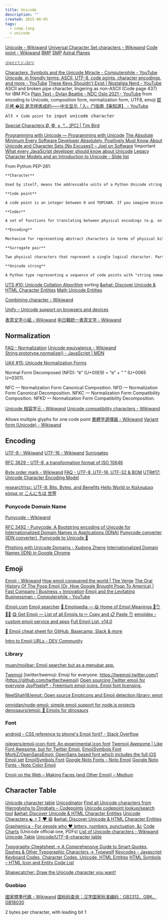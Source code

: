 ```yaml
---
title: Unicode
description: ""
created: 2015-06-05
tags:
  - comp.lang
  - unicode
---
```


[Unicode - Wikiwand](https://www.wikiwand.com/en/Unicode)
[Universal Character Set characters - Wikiwand](http://www.wikiwand.com/en/Universal_Character_Set_characters)
[Code point - Wikiwand](http://www.wikiwand.com/en/Code_point)
[BMP](<http://www.wikiwand.com/en/Plane_(Unicode)#/Basic_Multilingual_Plane>)
[SMP](<http://www.wikiwand.com/en/Plane_(Unicode)#/Supplementary_Multilingual_Plane>)
[Astral Planes](http://www.opoudjis.net/unicode/unicode_astral.html)

[𝚚𝚠𝚎𝚛𝚝𝚢.𝚍𝚎𝚟](https://qwerty.dev/)

[Characters, Symbols and the Unicode Miracle - Computerphile - YouTube](https://www.youtube.com/watch?v=MijmeoH9LT4)
[Unicode, in friendly terms: ASCII, UTF-8, code points, character encodings, and more - YouTube](https://www.youtube.com/watch?v=ut74oHojxqo)
[These Keys Shouldn't Exist | Nostalgia Nerd - YouTube](https://www.youtube.com/watch?v=BktIY7VbrUs) ASCII and broken pipe character, lingering as non-ASCII (Code page 437) for IBM PCs
[Plain Text - Dylan Beattie - NDC Oslo 2021 - YouTube](https://www.youtube.com/watch?v=_mZBa3sqTrI) from encoding to Unicode, composition form, normalization form, UTF8, emoji
[锟斤拷 �⊠ 是怎样炼成的——中文显示「⼊」门指南【柴知道】 - YouTube](https://www.youtube.com/watch?v=zSstXi-j7Qc)

<kbd>Alt<kbd/> + `Code point` to input unicode character

[Special Characters Ø, ©, ±, °… [PC] | Tim Bird](https://timbobtastic.com/hints-and-tips/special-characters-o-%C2%B1-pc/)

[Programming with Unicode — Programming with Unicode](http://unicodebook.readthedocs.io/index.html)
[The Absolute Minimum Every Software Developer Absolutely, Positively Must Know About Unicode and Character Sets (No Excuses!) – Joel on Software](https://www.joelonsoftware.com/2003/10/08/the-absolute-minimum-every-software-developer-absolutely-positively-must-know-about-unicode-and-character-sets-no-excuses/) !important
[What every JavaScript developer should know about Unicode](https://dmitripavlutin.com/what-every-javascript-developer-should-know-about-unicode/)
[Legacy Character Models and an Introduction to Unicode - Slide list](http://www.cip.ifi.lmu.de/~bolzer/unicode_intro/slides/Overview-5.html)

From Python PEP-261:

```md
**Character**

Used by itself, means the addressable units of a Python Unicode string.

**Code point**

A code point is an integer between 0 and TOPCHAR. If you imagine Unicode as a mapping from integers to characters, each integer is a code point. But the integers between 0 and TOPCHAR that do not map to characters are also code points. Some will someday be used for characters. Some are guaranteed never to be used for characters.

**Codec**

A set of functions for translating between physical encodings (e.g. on disk or coming in from a network) into logical Python objects.

**Encoding**

Mechanism for representing abstract characters in terms of physical bits and bytes. Encodings allow us to store Unicode characters on disk and transmit them over networks in a manner that is compatible with other Unicode software.

**Surrogate pair**

Two physical characters that represent a single logical character. Part of a convention for representing 32-bit code points in terms of two 16-bit code points.

**Unicode string**

A Python type representing a sequence of code points with "string semantics" (e.g. case conversions, regular expression compatibility, etc.) Constructed with the unicode() function.
```

[UTS #10: Unicode Collation Algorithm](http://www.unicode.org/reports/tr10/) sorting
[&what: Discover Unicode & HTML Character Entities](http://www.amp-what.com/)
[Math Unicode Entities](http://symbolcodes.tlt.psu.edu/bylanguage/mathchart.html)

[Combining character - Wikiwand](https://www.wikiwand.com/en/Combining_character)

[Unify – Unicode support on browsers and devices](http://unicode.johnholtripley.co.uk/)

[表意文字小組 - Wikiwand](https://www.wikiwand.com/zh-hant/%E8%A1%A8%E6%84%8F%E6%96%87%E5%AD%97%E5%B0%8F%E7%B5%84)
[中日韓統一表意文字 - Wikiwand](https://www.wikiwand.com/zh-hant/%E4%B8%AD%E6%97%A5%E9%9F%93%E7%B5%B1%E4%B8%80%E8%A1%A8%E6%84%8F%E6%96%87%E5%AD%97)

## Normalization

[FAQ - Normalization](http://www.unicode.org/faq/normalization.html)
[Unicode equivalence - Wikiwand](https://www.wikiwand.com/en/Unicode_equivalence)
[String.prototype.normalize() - JavaScript | MDN](https://developer.mozilla.org/en-US/docs/Web/JavaScript/Reference/Global_Objects/String/normalize)

[UAX #15: Unicode Normalization Forms](http://unicode.org/reports/tr15/)

Normal Form Decomposed (NFD): “é” (U+00E9) = “e” + “ ́” (U+0065 U+0301).

NFC — Normalization Form Canonical Composition.
NFD — Normalization Form Canonical Decomposition.
NFKC — Normalization Form Compatibility Composition.
NFKD — Normalization Form Compatibility Decomposition.

[Unicode 相容字元 - Wikiwand](https://www.wikiwand.com/zh-hant/Unicode%E7%9B%B8%E5%AE%B9%E5%AD%97%E7%AC%A6)
[Unicode compatibility characters - Wikiwand](https://www.wikiwand.com/en/Unicode_compatibility_characters)

Allows multiple glyphs for one code point
[異體字選擇器 - Wikiwand](https://www.wikiwand.com/zh-hant/%E7%95%B0%E9%AB%94%E5%AD%97%E9%81%B8%E6%93%87%E5%99%A8)
[Variant form (Unicode) - Wikiwand](<https://www.wikiwand.com/en/Variant_form_(Unicode)>)

## Encoding

[UTF-8 - Wikiwand](http://www.wikiwand.com/en/UTF-8)
[UTF-16 - Wikiwand](http://www.wikiwand.com/en/UTF-16)
[Surrogates](http://www.wikiwand.com/en/Universal_Character_Set_characters#/Surrogates)

[RFC 3629 - UTF-8, a transformation format of ISO 10646](http://tools.ietf.org/html/rfc3629)

[Byte order mark - Wikiwand](https://www.wikiwand.com/en/Byte_order_mark)
[FAQ - UTF-8, UTF-16, UTF-32 & BOM](http://www.unicode.org/faq/utf_bom.html#BOM)
[UTR#17: Unicode Character Encoding Model](https://www.unicode.org/reports/tr17/)

[research!rsc: UTF-8: Bits, Bytes, and Benefits](https://research.swtch.com/utf8)
[Hello World or Καλημέρα κόσμε or こんにちは 世界](https://9p.io/sys/doc/utf.html)

### Punycode Domain Name

[Punycode - Wikiwand](https://www.wikiwand.com/en/Punycode)

[RFC 3492 - Punycode: A Bootstring encoding of Unicode for Internationalized Domain Names in Applications (IDNA)](https://tools.ietf.org/html/rfc3492)
[Punycode converter (IDN converter), Punycode to Unicode 🔧](https://www.punycoder.com/)

[Phishing with Unicode Domains - Xudong Zheng](https://www.xudongz.com/blog/2017/idn-phishing/)
[Internationalized Domain Names (IDN) in Google Chrome](https://chromium.googlesource.com/chromium/src/+/main/docs/idn.md)

## Emoji

[Emoji - Wikiwand](https://www.wikiwand.com/en/Emoji)
[How emoji conquered the world | The Verge](http://www.theverge.com/2013/3/4/3966140/how-emoji-conquered-the-world)
[The Oral History Of The Poop Emoji (Or, How Google Brought Poop To America) | Fast Company | Business + Innovation](http://www.fastcompany.com/3037803/the-oral-history-of-the-poop-emoji-or-how-google-brought-poop-to-america)
[Emoji and the Levitating Businessman - Computerphile - YouTube](https://www.youtube.com/watch?v=tITwM5GDIAI)

[iEmoji.com](https://www.iemoji.com/)
[Emoji searcher](https://emoji.muan.co/)
[📙 Emojipedia — 😃 Home of Emoji Meanings 💁👌🎍😍](https://emojipedia.org/)
[😋 Get Emoji — List of all Emojis to ✂ Copy and 📋 Paste 👌](https://getemoji.com/)
[emojidex - custom emoji service and apps](https://www.emojidex.com/)
[Full Emoji List, v14.0](https://www.unicode.org/emoji/charts/full-emoji-list.html)

[🎁 Emoji cheat sheet for GitHub, Basecamp, Slack & more](https://www.webfx.com/tools/emoji-cheat-sheet/)

[Intro to Emoji URLs - DEV Community](https://dev.to/ra101/intro-to-emoji-urls-10c9)

### Library

[muan/mojibar: Emoji searcher but as a menubar app.](https://github.com/muan/mojibar)

[Twemoji](https://twemoji.twitter.com/)
[twitter/twemoji: Emoji for everyone. https://twemoji.twitter.com/](https://github.com/twitter/twemoji)
[Open sourcing Twitter emoji for everyone](https://blog.twitter.com/developer/en_us/a/2014/open-sourcing-twitter-emoji-for-everyone)
[JoyPixels® - Freemium emoji icons. Emoji font licensing.](https://www.joypixels.com/)

[NeelShah18/emot: Open source Emoticons and Emoji detection library: emot](https://github.com/NeelShah18/emot)

[omnidan/node-emoji: simple emoji support for node.js projects](https://github.com/omnidan/node-emoji)
[denosaurs/emoji: 🦄 Emojis for dinosaurs](https://github.com/denosaurs/emoji)

### Font

[android - CSS reference to phone's Emoji font? - Stack Overflow](https://stackoverflow.com/questions/27688046/css-reference-to-phones-emoji-font)

[jslegers/emoji-icon-font: An experimental icon font](https://github.com/jslegers/emoji-icon-font)
[Twemoji Awesome | Like Font Awesome, but for Twitter Emoji.](http://ellekasai.github.io/twemoji-awesome/)
[EmojiSymbols Font](https://emojisymbols.com/)
[MorbZ/OpenSansEmoji: OpenSans based font which includes the full iOS Emoji set](https://github.com/MorbZ/OpenSansEmoji)
[EmojiSymbols Font](https://emojisymbols.com/)
[Google Noto Fonts - Noto Emoji](https://www.google.com/get/noto/#emoji-zsye)
[Google Noto Fonts - Noto Color Emoji](https://www.google.com/get/noto/#emoji-zsye-color)

[Emoji on the Web – Making Faces (and Other Emoji) – Medium](https://medium.com/making-faces-and-other-emoji/emoji-on-the-web-537c5769dffa)

## Character Table

[Unicode character table](http://unicode-table.com/en/)
[Unicodinator](http://unicodinator.com/)
[Find all Unicode characters from Hieroglyphs to Dingbats – Codepoints](https://codepoints.net/)
[Unicode codepoint lookup/search tool](http://unicode.scarfboy.com/)
[&what: Discover Unicode & HTML Character Entities](http://www.amp-what.com/)
[Unicode Characters ☯ ⚡ ∑ ♥ 😄](http://xahlee.info/comp/unicode_index.html)
[&what: Discover Unicode & HTML Character Entities](http://www.amp-what.com/)
[Graphemica - For people who ♥ letters, numbers, punctuation, &c](http://graphemica.com/)
[Code Charts](http://www.unicode.org/charts/) (Unicode official one, PDFs)
[List of Unicode characters - Wikiwand](https://www.wikiwand.com/en/List_of_Unicode_characters)
[Unicode Table](http://www.tamasoft.co.jp/en/general-info/unicode.html)
[Unicode/UTF-8-character table](http://www.utf8-chartable.de/unicode-utf8-table.pl?number=1024&unicodeinhtml=hex)

[Typography Cheatsheet → A Comprehensive Guide to Smart Quotes, Dashes & Other Typographic Characters → Typewolf](http://www.typewolf.com/cheatsheet)
[Keycodes - Javascript Keyboard Codes, Character Codes, Unicode, HTML Entities](http://keycodes.atjayjo.com/)
[HTML Symbols – HTML Icon and Entity Code List](https://www.freecodecamp.org/news/html-symbols-html-icon-and-entity-code-list/)

[Shapecatcher: Draw the Unicode character you want!](http://shapecatcher.com/)

### Guobiao

[國家標準代碼 - Wikiwand](https://www.wikiwand.com/zh-hant/国家标准代码)
[国标码查询；汉字国家标准编码：GB2312、GBK、GB18030](https://www.qqxiuzi.cn/bianma/guobiaoma.php)

2 bytes per character, with leading bit 1
